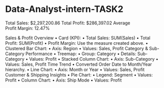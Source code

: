 # Data-Analyst-intern-TASK2

Total Sales: $2,297,200.86
Total Profit: $286,397.02
Average Profit Margin: 12.47%


Sales & Profit Overview
	•	Card (KPI):
	•	Total Sales: SUM(Sales)
	•	Total Profit: SUM(Profit)
	•	Profit Margin: Use the measure created above.
	•	Clustered Bar Chart:
	•	Axis: Region
	•	Values: Sales, Profit
Category & Sub-Category Performance
	•	Treemap:
	•	Group: Category
	•	Details: Sub-Category
	•	Values: Profit
	•	Stacked Column Chart:
	•	Axis: Sub-Category
	•	Values: Sales, Profit
Time Trend
	•	Converted Order Date to Month/Year hierarchy.
	•	Line Chart:
	•	Axis: Month or Year
	•	Values: Sales, Profit
Customer & Shipping Insights
	•	Pie Chart:
	•	Legend: Segment
	•	Values: Profit
	•	Column Chart:
	•	Axis: Ship Mode
	•	Values: Profit
